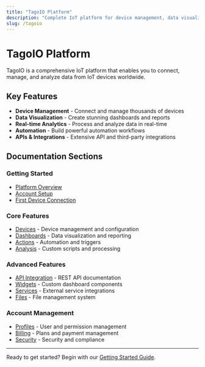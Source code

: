 ```yaml
---
title: "TagoIO Platform"
description: "Complete IoT platform for device management, data visualization, and automation"
slug: /tagoio
---
```


# TagoIO Platform

TagoIO is a comprehensive IoT platform that enables you to connect, manage, and analyze data from IoT devices worldwide.

## Key Features

- **Device Management** - Connect and manage thousands of devices
- **Data Visualization** - Create stunning dashboards and reports  
- **Real-time Analytics** - Process and analyze data in real-time
- **Automation** - Build powerful automation workflows
- **APIs & Integrations** - Extensive API and third-party integrations

## Documentation Sections

### Getting Started
- [Platform Overview](/tagoio/getting-started)
- [Account Setup](/tagoio/account/editing-accounts-details)
- [First Device Connection](/tagoio/devices/devices)

### Core Features
- [Devices](/tagoio/devices/devices) - Device management and configuration
- [Dashboards](/tagoio/dashboards) - Data visualization and reporting
- [Actions](/tagoio/actions/actions) - Automation and triggers
- [Analysis](/tagoio/analysis/analysis-overview) - Custom scripts and processing

### Advanced Features
- [API Integration](/tagoio/api/api-overview) - REST API documentation
- [Widgets](/tagoio/widgets) - Custom dashboard components
- [Services](/tagoio/services/services-overview) - External service integrations
- [Files](/tagoio/files) - File management system

### Account Management
- [Profiles](/tagoio/account/profiles) - User and permission management
- [Billing](/tagoio/billing/billing-summary) - Plans and payment management
- [Security](/tagoio/security) - Security and compliance

---

Ready to get started? Begin with our [Getting Started Guide](/tagoio/getting-started).